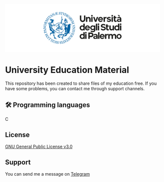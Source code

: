
![Logo](https://raw.githubusercontent.com/madoverflow/unipa/main/logo.png?token=GHSAT0AAAAAABX5IFGDMGAUFOIMWJPKZFU2YYFGWDA)


# University Education Material

This repository has been created to share files of my education free.
If you have some problems, you can contact me through support channels.


## 🛠 Programming languages
C


## License

[GNU General Public License v3.0](https://www.gnu.org/licenses/gpl-3.0.txt)


## Support

You can send me a message on [Telegram](https://t.me/emanuelecastronovo)

